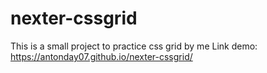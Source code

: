 # nexter-cssgrid
This is a small project to practice css grid by me
Link demo: https://antonday07.github.io/nexter-cssgrid/
